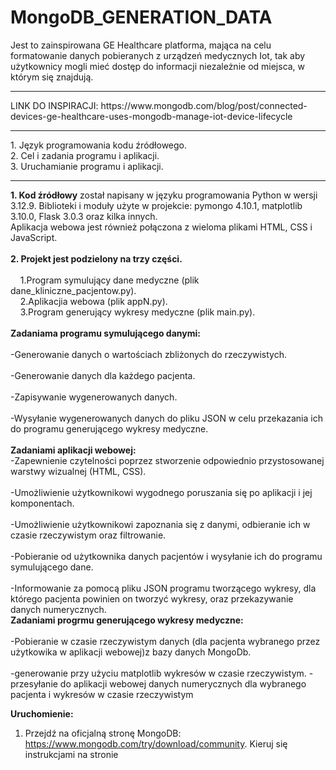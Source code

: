 # MongoDB_GENERATION_DATA
Jest to zainspirowana GE Healthcare platforma, mająca na celu formatowanie danych pobieranych z urządzeń medycznych Iot, tak aby użytkownicy mogli mieć dostęp do informacji niezależnie od miejsca, w którym się znajdują.<br>
<hr>
LINK DO INSPIRACJI:
https://www.mongodb.com/blog/post/connected-devices-ge-healthcare-uses-mongodb-manage-iot-device-lifecycle
<hr>
 1. Język programowania kodu źródłowego.<br>
 2. Cel i zadania programu i aplikacji.<br>
 3. Uruchamianie programu i aplikacji.
<hr>

<b>1. Kod źródłowy</b> został napisany w języku programowania Python w wersji 3.12.9.
Biblioteki i moduły użyte w projekcie: pymongo 4.10.1, matplotlib 3.10.0, Flask 3.0.3 oraz kilka innych.<br>
Aplikacja webowa jest również połączona z wieloma plikami HTML, CSS i JavaScript.
<br><br>
<b>2. Projekt jest podzielony na trzy części.</b><br><br>
&nbsp;&nbsp;&nbsp;&nbsp;1.Program symulujący dane medyczne  (plik dane_kliniczne_pacjentow.py).<br>
&nbsp;&nbsp;&nbsp;&nbsp;2.Aplikacjia webowa (plik appN.py).<br>
&nbsp;&nbsp;&nbsp;&nbsp;3.Program generujący wykresy medyczne (plik main.py).<br><br>
<b>Zadaniama programu symulującego danymi:</b><br><br>
-Generowanie danych o wartościach zbliżonych do rzeczywistych.<br><br>
-Generowanie danych dla każdego pacjenta.<br><br>
-Zapisywanie wygenerowanych danych.<br><br>
-Wysyłanie wygenerowanych danych do pliku JSON w celu przekazania ich do programu generującego wykresy medyczne.<br><br>
<b>Zadaniami aplikacji webowej:</b><br>
-Zapewnienie czytelności poprzez stworzenie odpowiednio przystosowanej warstwy wizualnej (HTML, CSS). <br><br>
-Umożliwienie użytkownikowi wygodnego poruszania się po aplikacji i jej komponentach.<br><br>
-Umożliwienie użytkownikowi zapoznania się z danymi, odbieranie ich w czasie rzeczywistym oraz filtrowanie.<br><br>
-Pobieranie od użytkownika danych pacjentów i wysyłanie ich do programu symulującego dane.<br><br>
-Informowanie za pomocą pliku JSON programu tworzącego wykresy, dla którego pacjenta powinien on tworzyć wykresy, oraz przekazywanie danych numerycznych.<br>
<b>Zadaniami progrmu generującego wykresy medyczne:</b><br><br>
-Pobieranie  w czasie rzeczywistym danych (dla pacjenta wybranego przez użytkowika w aplikacji webowej)z bazy danych MongoDb.<br><br>
-generowanie przy użyciu matplotlib wykresów w czasie rzeczywistym.
-przesyłanie do aplikacji webowej danych numerycznych dla wybranego pacjenta i wykresów w czasie rzeczywistym 



<b>Uruchomienie:</b>
1. Przejdź na oficjalną stronę MongoDB: https://www.mongodb.com/try/download/community.
Kieruj się instrukcjami na stronie 

